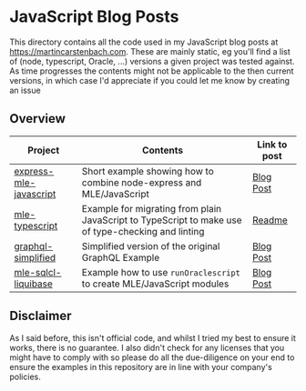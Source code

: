 # JavaScript Blog Posts

This directory contains all the code used in my JavaScript blog posts at <https://martincarstenbach.com>. These are mainly static, eg you'll find a list of (node, typescript, Oracle, ...) versions a given project was tested against. As time progresses the contents might not be applicable to the then current versions, in which case I'd appreciate if you could let me know by creating an issue

## Overview

| Project | Contents | Link to post | 
| -- | -- | -- |
| [express-mle-javascript](./express-mle-javascript/readme.md) | Short example showing how to combine node-express and MLE/JavaScript | [Blog Post](https://martincarstenbach.com/2025/01/17/node-express-mle-javascript-example/) |
| [mle-typescript](./mle-typescript/README.md) | Example for migrating from plain JavaScript to TypeScript to make use of type-checking and linting | [Readme](./mle-typescript/README.md) |
| [graphql-simplified](./graphql-simplified/README.md) | Simplified version of the original GraphQL Example | [Blog Post](https://martincarstenbach.com/2024/06/06/creating-a-graphql-endpoint-within-the-database-redux/) |
| [mle-sqlcl-liquibase](./mle-sqlcl-liquibase/readme.md) | Example how to use `runOraclescript` to create MLE/JavaScript modules | [Blog Post](https://martincarstenbach.com/2024/08/15/create-mle-javascript-modules-using-liquibase/) |

## Disclaimer

As I said before, this isn't official code, and whilst I tried my best to ensure it works, there is no guarantee. I also didn't check for any licenses that you might have to comply with so please do all the due-diligence on your end to ensure the examples in this repository are in line with your company's policies.